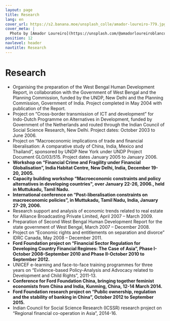 ```yaml
---
layout: page
title: Research
lang: en
cover_url: https://s2.banana.moe/unsplash_colle/amador-loureiro-779.jpg
cover_meta: |
  Photo by [Amador Loureiro](https://unsplash.com/@amadorloureiroblanco)
position: 12
navlevel: header
navtitle: Research
---
```

# Research

* Organising the preparation of the West Bengal Human Development Report, in collaboration with the Government of West Bengal and the Planning Commission, funded by the UNDP, New Delhi and the Planning Commission, Government of India. Project completed in May 2004 with publication of the Report.  
* Project on “Cross-border transmission of ICT and development” for Indo-Dutch Programme on Alternatives in Development, funded by Government of the Netherlands and routed through the Indian Council of Social Science Research, New Delhi. Project dates: October 2003 to June 2006.
* Project on “Macroeconomic implications of trade and financial liberalisation: A comparative study of China, India, Mexico and Thailand”, sponsored by UNDP New York under UNDP Project Document GLO/03/515. Project dates January 2005 to January 2006.
* **Workshop on “Financial Crime and Fragility under Financial Globalisation”, India Habitat Centre, New Delhi, India, December 19-20, 2005.**
* **Capacity building workshop “Macroeconomic constraints and policy alternatives in developing countries", over January 22-26, 2006., held in Muttukadu, Tamil Nadu.**
* **International conference on “Post-liberalisation constraints on macroeconomic policies”, in Muttukadu, Tamil Nadu, India, January 27-29, 2006.**
* Research support and analysis of economic trends related to real estate for Alliance Broadcasting Private Limited, April 2007 – March 2009.
* Preparation of Second West Bengal Human Development Report for the state government of West Bengal, March 2007 – December 2008.
* Project on “Economic rights and entitlements on separation and divorce” IDRC Canada, May 2008 – December 2011.
* **Ford Foundation project on “Financial Sector Regulation for Developing Country Financial Regimes: The Case of Asia”, Phase I-October 2008-September 2010 and Phase II-October 2010 to September 2012.**
* UNICEF e-learning and face-to-face training programmes for three years on “Evidence-based Policy-Analysis and Advocacy related to Development and Child Rights”, 2011-13.
* **Conference for Ford Foundation China, bringing together feminist economists from China and India, Kunming, China, 12-14 March 2014.**
* **Ford Foundation research project on “Public ownership, regulation and the stability of banking in China”, October 2012 to September 2015.**
* Indian Council for Social Science Research (ICSSR) research project on “Regional financial co-operation in Asia”, 2014-16.